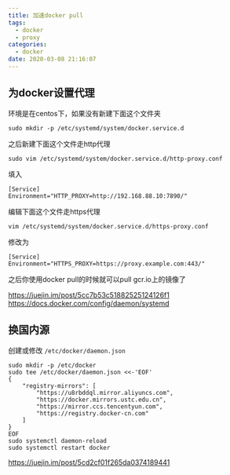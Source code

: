 ```yaml
---
title: 加速docker pull
tags:
  - docker
  - proxy
categories:
  - docker
date: 2020-03-08 21:16:07
---
```


## 为docker设置代理

环境是在centos下，如果没有新建下面这个文件夹

```shell
sudo mkdir -p /etc/systemd/system/docker.service.d
```

之后新建下面这个文件走http代理

```shell
sudo vim /etc/systemd/system/docker.service.d/http-proxy.conf
```

填入

```shell
[Service]
Environment="HTTP_PROXY=http://192.168.88.10:7890/"
```

编辑下面这个文件走https代理

```shell
vim /etc/systemd/system/docker.service.d/https-proxy.conf
```

修改为

```shell
[Service]
Environment="HTTPS_PROXY=https://proxy.example.com:443/"
```

之后你使用docker pull的时候就可以pull gcr.io上的镜像了

https://juejin.im/post/5cc7b53c51882525124126f1  
https://docs.docker.com/config/daemon/systemd

## 换国内源

创建或修改 `/etc/docker/daemon.json`

```shell
sudo mkdir -p /etc/docker
sudo tee /etc/docker/daemon.json <<-'EOF'
{
    "registry-mirrors": [
        "https://u8rbddql.mirror.aliyuncs.com",
        "https://docker.mirrors.ustc.edu.cn",
        "https://mirror.ccs.tencentyun.com",
        "https://registry.docker-cn.com"
    ]
}
EOF
sudo systemctl daemon-reload
sudo systemctl restart docker
```

https://juejin.im/post/5cd2cf01f265da0374189441
